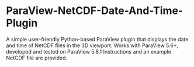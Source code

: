 # ParaView-NetCDF-Date-And-Time-Plugin
A simple user-friendly Python-based ParaView plugin that displays the date and time of NetCDF files in the 3D viewport. Works with ParaView 5.6+, 
developed and tested on ParaView 5.8.1
Instructions and an example NetCDF file are provided.
